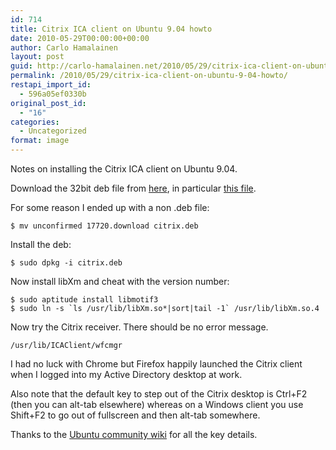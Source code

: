 ```yaml
---
id: 714
title: Citrix ICA client on Ubuntu 9.04 howto
date: 2010-05-29T00:00:00+00:00
author: Carlo Hamalainen
layout: post
guid: http://carlo-hamalainen.net/2010/05/29/citrix-ica-client-on-ubuntu-9-04-howto/
permalink: /2010/05/29/citrix-ica-client-on-ubuntu-9-04-howto/
restapi_import_id:
  - 596a05ef0330b
original_post_id:
  - "16"
categories:
  - Uncategorized
format: image
---
```

Notes on installing the Citrix ICA client on Ubuntu 9.04.

Download the 32bit deb file from [here](http://www.citrix.com/English/ss/downloads/details.asp?downloadId=3323&productId=186), in particular [this file](http://download.citrix.com.edgesuite.net/akdlm/4898/icaclient_11.100_i386.patched.deb?__gda__=1275095537_600cd6f90e8f6a5bb239625d93d0119f&__dlmgda__=1275181637_40f74f639e072102fb80353b19e208d2&fileExt=.deb).

For some reason I ended up with a non .deb file:

    $ mv unconfirmed 17720.download citrix.deb

Install the deb:

    $ sudo dpkg -i citrix.deb

Now install libXm and cheat with the version number:

    $ sudo aptitude install libmotif3
    $ sudo ln -s `ls /usr/lib/libXm.so*|sort|tail -1` /usr/lib/libXm.so.4

Now try the Citrix receiver. There should be no error message.

    /usr/lib/ICAClient/wfcmgr

I had no luck with Chrome but Firefox happily launched the Citrix client when I logged into my Active Directory desktop at work.

Also note that the default key to step out of the Citrix desktop is Ctrl+F2 (then you can alt-tab elsewhere) whereas on a Windows client you use Shift+F2 to go out of fullscreen and then alt-tab somewhere.

Thanks to the [Ubuntu community wiki](https://help.ubuntu.com/community/CitrixICAClientHowTo) for all the key details.
